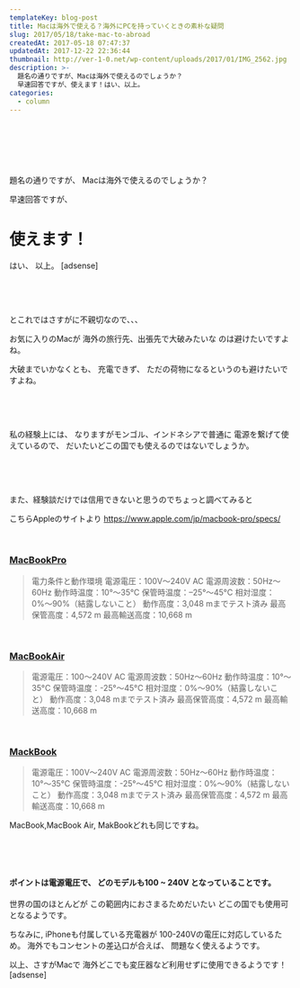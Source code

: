 ```yaml
---
templateKey: blog-post
title: Macは海外で使える？海外にPCを持っていくときの素朴な疑問
slug: 2017/05/18/take-mac-to-abroad
createdAt: 2017-05-18 07:47:37
updatedAt: 2017-12-22 22:36:44
thumbnail: http://ver-1-0.net/wp-content/uploads/2017/01/IMG_2562.jpg
description: >-
  題名の通りですが、Macは海外で使えるのでしょうか？
  早速回答ですが、使えます！はい、以上。
categories:
  - column
---
```


&nbsp;

&nbsp;

&nbsp;

題名の通りですが、
Macは海外で使えるのでしょうか？

早速回答ですが、
<h1>使えます！</h1>
はい、
以上。
[adsense]

&nbsp;

&nbsp;

とこれではさすがに不親切なので、、、

お気に入りのMacが
海外の旅行先、出張先で大破みたいな
のは避けたいですよね。

大破までいかなくとも、
充電できず、
ただの荷物になるというのも避けたいですよね。

&nbsp;

&nbsp;

私の経験上には、
なりますがモンゴル、インドネシアで普通に
電源を繋げて使えているので、
だいたいどこの国でも使えるのではないでしょうか。

&nbsp;

&nbsp;

また、経験談だけでは信用できないと思うのでちょっと調べてみると

こちらAppleのサイトより
https://www.apple.com/jp/macbook-pro/specs/

&nbsp;
<h3><span style="text-decoration: underline;">MacBookPro</span></h3>
<blockquote>電力条件と動作環境
電源電圧：100V～240V AC
電源周波数：50Hz〜60Hz
動作時温度：10°〜35°C
保管時温度：–25°〜45°C
相対湿度：0%〜90%（結露しないこと）
動作高度：3,048 mまでテスト済み
最高保管高度：4,572 m
最高輸送高度：10,668 m</blockquote>
&nbsp;
<h3><span style="text-decoration: underline;">MacBookAir</span></h3>
<blockquote>電源電圧：100〜240V AC
電源周波数：50Hz〜60Hz
動作時温度：10°〜35°C
保管時温度：-25°〜45°C
相対湿度：0%〜90%（結露しないこと）
動作高度：3,048 mまでテスト済み
最高保管高度：4,572 m
最高輸送高度：10,668 m</blockquote>
&nbsp;
<h3><span style="text-decoration: underline;">MackBook</span></h3>
<blockquote>電源電圧：100V〜240V AC
電源周波数：50Hz〜60Hz
動作時温度：10°〜35°C
保管時温度：-25°〜45°C
相対湿度：0%〜90%（結露しないこと）
動作高度：3,048 mまでテスト済み
最高保管高度：4,572 m
最高輸送高度：10,668 m</blockquote>
MacBook,MacBook Air, MakBookどれも同じですね。

&nbsp;

&nbsp;
<h4>ポイントは電源電圧で、
どのモデルも<strong>100 ~ 240V</strong> となっていることです。</h4>
世界の国のほとんどが
この範囲内におさまるためだいたい
どこの国でも使用可となるようです。

ちなみに,
iPhoneも付属している充電器が
100-240Vの電圧に対応しているため。
海外でもコンセントの差込口が合えば、
問題なく使えるようです。

以上、さすがMacで
海外どこでも変圧器など利用せずに使用できるようです！
[adsense]
